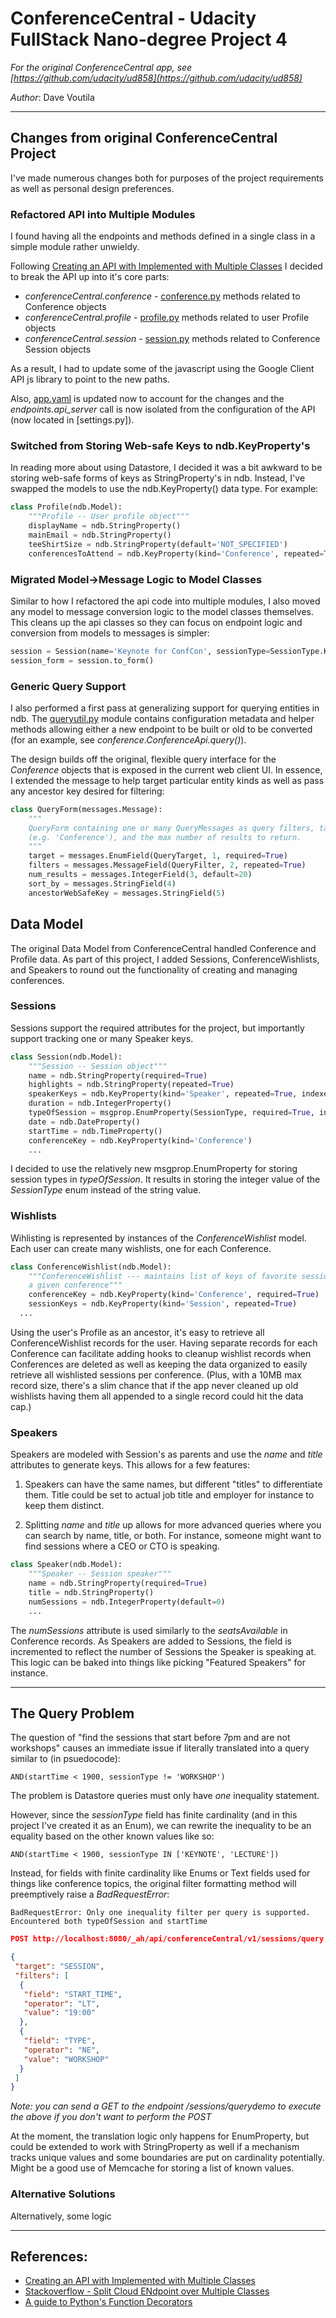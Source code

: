 # ConferenceCentral - Udacity FullStack Nano-degree Project 4

_For the original ConferenceCentral app, see [https://github.com/udacity/ud858](https://github.com/udacity/ud858)_

*Author*: Dave Voutila

---

## Changes from original ConferenceCentral Project
I've made numerous changes both for purposes of the project requirements as well
as personal design preferences.

### Refactored API into Multiple Modules
I found having all the endpoints and methods defined in a single class in a
simple module rather unwieldy.

Following [Creating an API with Implemented with Multiple Classes](https://cloud.google.com/appengine/docs/python/endpoints/create_api#creating_an_api_implemented_with_multiple_classes)
I decided to break the API up into it's core parts:

* _conferenceCentral.conference_ - [conference.py](./ConferenceCentral/conference.py)
 methods related to Conference objects
* _conferenceCentral.profile_ - [profile.py](./ConferenceCentral/profile.py)
 methods related to user Profile objects
* _conferenceCentral.session_ - [session.py](./ConferenceCentral/session.py)
 methods related to Conference Session objects

As a result, I had to update some of the javascript using the Google Client API js library to point to the new paths.

Also, [app.yaml](./ConferenceCentral/app.yaml) is updated now to account for
the changes and the _endpoints.api_server_ call is now isolated from
the configuration of the API (now located in [settings.py]).

### Switched from Storing Web-safe Keys to ndb.KeyProperty's
In reading more about using Datastore, I decided it was a bit awkward to be
storing web-safe forms of keys as StringProperty's in ndb. Instead, I've swapped
the models to use the ndb.KeyProperty() data type. For example:

``` python
class Profile(ndb.Model):
    """Profile -- User profile object"""
    displayName = ndb.StringProperty()
    mainEmail = ndb.StringProperty()
    teeShirtSize = ndb.StringProperty(default='NOT_SPECIFIED')
    conferencesToAttend = ndb.KeyProperty(kind='Conference', repeated=True)
```

### Migrated Model->Message Logic to Model Classes
Similar to how I refactored the api code into multiple modules, I also moved
any model to message conversion logic to the model classes themselves. This
cleans up the api classes so they can focus on endpoint logic and conversion
from models to messages is simpler:

``` python
session = Session(name='Keynote for ConfCon', sessionType=SessionType.KEYNOTE)
session_form = session.to_form()
```

### Generic Query Support
I also performed a first pass at generalizing support for querying entities in
ndb. The [queryutil.py](./ConferenceCentral/queryutil.py) module contains
configuration metadata and helper methods allowing either a new endpoint to be
built or old to be converted (for an example, see _conference.ConferenceApi.query()_).

The design builds off the original, flexible query interface for the _Conference_
objects that is exposed in the current web client UI. In essence, I extended the
message to help target particular entity kinds as well as pass any ancestor key
desired for filtering:

``` python
class QueryForm(messages.Message):
    """
    QueryForm containing one or many QueryMessages as query filters, target kind
    (e.g. 'Conference'), and the max number of results to return.
    """
    target = messages.EnumField(QueryTarget, 1, required=True)
    filters = messages.MessageField(QueryFilter, 2, repeated=True)
    num_results = messages.IntegerField(3, default=20)
    sort_by = messages.StringField(4)
    ancestorWebSafeKey = messages.StringField(5)
```

## Data Model
The original Data Model from ConferenceCentral handled Conference and Profile
data. As part of this project, I added Sessions, ConferenceWishlists, and
Speakers to round out the functionality of creating and managing conferences.

### Sessions
Sessions support the required attributes for the project, but importantly
support tracking one or many Speaker keys.

``` python
class Session(ndb.Model):
    """Session -- Session object"""
    name = ndb.StringProperty(required=True)
    highlights = ndb.StringProperty(repeated=True)
    speakerKeys = ndb.KeyProperty(kind='Speaker', repeated=True, indexed=True)
    duration = ndb.IntegerProperty()
    typeOfSession = msgprop.EnumProperty(SessionType, required=True, indexed=True)
    date = ndb.DateProperty()
    startTime = ndb.TimeProperty()
    conferenceKey = ndb.KeyProperty(kind='Conference')
    ...
```

I decided to use the relatively new msgprop.EnumProperty for storing session
types in _typeOfSession_. It results in storing the integer value of the
_SessionType_ enum instead of the string value.

### Wishlists
Wihlisting is represented by instances of the _ConferenceWishlist_ model. Each
user can create many wishlists, one for each Conference.

``` python
class ConferenceWishlist(ndb.Model):
    """ConferenceWishlist --- maintains list of keys of favorite sessions for
    a given conference"""
    conferenceKey = ndb.KeyProperty(kind='Conference', required=True)
    sessionKeys = ndb.KeyProperty(kind='Session', repeated=True)
  ...
```

Using the user's Profile as an ancestor, it's easy to retrieve all
ConferenceWishlist records for the user. Having separate records for each
Conference can facilitate adding hooks to cleanup wishlist records when
Conferences are deleted as well as keeping the data organized to easily
retrieve all wishlisted sessions per conference. (Plus, with a 10MB max record
size, there's a slim chance that if the app never cleaned up old wishlists
having them all appended to a single record could hit the data cap.)

### Speakers
Speakers are modeled with Session's as parents and use the _name_ and _title_
attributes to generate keys. This allows for a few features:

1. Speakers can have the same names, but different "titles" to differentiate
them. Title could be set to actual job title and employer for instance to
keep them distinct.

2. Splitting _name_ and _title_ up allows for more advanced queries where
you can search by name, title, or both. For instance, someone might want to
find sessions where a CEO or CTO is speaking.

``` python
class Speaker(ndb.Model):
    """Speaker -- Session speaker"""
    name = ndb.StringProperty(required=True)
    title = ndb.StringProperty()
    numSessions = ndb.IntegerProperty(default=0)
    ...
```

The _numSessions_ attribute is used similarly to the _seatsAvailable_ in
Conference records. As Speakers are added to Sessions, the field is incremented
to reflect the number of Sessions the Speaker is speaking at. This logic can
be baked into things like picking "Featured Speakers" for instance.

---


## The Query Problem
The question of "find the sessions that start before 7pm and are not workshops"
causes an immediate issue if literally translated into a query similar to
(in psuedocode):
```
AND(startTime < 1900, sessionType != 'WORKSHOP')
```
The problem is Datastore queries must only have *one* inequality statement.

However, since the _sessionType_ field has finite cardinality (and in this
project I've created it as an Enum), we can rewrite the inequality to be an
equality based on the other known values like so:

```
AND(startTime < 1900, sessionType IN ['KEYNOTE', 'LECTURE'])
```

Instead, for fields with finite cardinality like Enums or Text fields used for
things like conference topics, the original filter formatting method will
preemptively raise a _BadRequestError_:
```
BadRequestError: Only one inequality filter per query is supported.
Encountered both typeOfSession and startTime
```

``` json
POST http://localhost:8080/_ah/api/conferenceCentral/v1/sessions/query

{
 "target": "SESSION",
 "filters": [
  {
   "field": "START_TIME",
   "operator": "LT",
   "value": "19:00"
  },
  {
   "field": "TYPE",
   "operator": "NE",
   "value": "WORKSHOP"
  }
 ]
}
```
_Note: you can send a GET to the endpoint /sessions/querydemo to execute the
above if you don't want to perform the POST_

At the moment, the translation logic only happens for EnumProperty, but could be
extended to work with StringProperty as well if a mechanism tracks unique values
and some boundaries are put on cardinality potentially. Might be a good use of
Memcache for storing a list of known values.

### Alternative Solutions

Alternatively, some logic

---

## References:

* [Creating an API with Implemented with Multiple Classes](https://cloud.google.com/appengine/docs/python/endpoints/create_api#creating_an_api_implemented_with_multiple_classes)
* [Stackoverflow - Split Cloud ENdpoint over Multiple Classes](http://stackoverflow.com/questions/23241390/split-cloud-endpoint-api-over-multiple-classes-and-multiple-files)
* [A guide to Python's Function Decorators](http://thecodeship.com/patterns/guide-to-python-function-decorators/)
